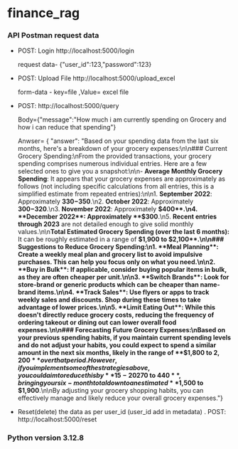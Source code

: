 # finance_rag

### API Postman request data
- POST: Login http://localhost:5000/login

  request data- {"user_id":123,"password":123}
- POST: Upload File http://localhost:5000/upload_excel

  form-data - key=file ,Value= excel file
- POST: http://localhost:5000/query

  Body={"message":"How much i am currently spending on Grocery and how i can reduce that spending"}

  Anwser= {
    "answer": "Based on your spending data from the last six months, here's a breakdown of your grocery expenses:\n\n### Current Grocery Spending:\nFrom the provided transactions, your grocery spending comprises numerous individual entries. Here are a few selected ones to give you a snapshot:\n\n- **Average Monthly Grocery Spending**: It appears that your grocery expenses are approximately as follows (not including specific calculations from all entries, this is a simplified estimate from repeated entries):\n\n1. **September 2022**: Approximately **$330-$350**.\n2. **October 2022**: Approximately **$300-$320**.\n3. **November 2022**: Approximately **$400**.\n4. **December 2022**: Approximately **$300**.\n5. **Recent entries through 2023** are not detailed enough to give solid monthly values.\n\n**Total Estimated Grocery Spending (over the last 6 months):** It can be roughly estimated in a range of **$1,900 to $2,100**.\n\n### Suggestions to Reduce Grocery Spending:\n1. **Meal Planning**: Create a weekly meal plan and grocery list to avoid impulsive purchases. This can help you focus only on what you need.\n\n2. **Buy in Bulk**: If applicable, consider buying popular items in bulk, as they are often cheaper per unit.\n\n3. **Switch Brands**: Look for store-brand or generic products which can be cheaper than name-brand items.\n\n4. **Track Sales**: Use flyers or apps to track weekly sales and discounts. Shop during these times to take advantage of lower prices.\n\n5. **Limit Eating Out**: While this doesn't directly reduce grocery costs, reducing the frequency of ordering takeout or dining out can lower overall food expenses.\n\n### Forecasting Future Grocery Expenses:\nBased on your previous spending habits, if you maintain current spending levels and do not adjust your habits, you could expect to spend a similar amount in the next six months, likely in the range of **$1,800 to $2,200** over that period. However, if you implement some of the strategies above, you could aim to reduce this by **15-20%**, which would be a savings of approximately **$270 to $440**, bringing your six-month total down to an estimated **$1,500 to $1,900**.\n\nBy adjusting your grocery shopping habits, you can effectively manage and likely reduce your overall grocery expenses."}

- Reset(delete) the data as per user_id (user_id add in metadata)
  .
  POST: http://localhost:5000/reset

### Python version 3.12.8
